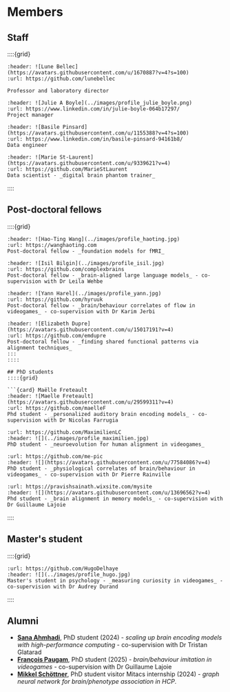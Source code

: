 # Members

## Staff

::::{grid}

```{card} Lune Bellec
:header: ![Lune Bellec](https://avatars.githubusercontent.com/u/1670887?v=4?s=100)
:url: https://github.com/lunebellec

Professor and laboratory director
```

```{card} Julie Boyle
:header: ![Julie A Boyle](../images/profile_julie_boyle.png)
:url: https://www.linkedin.com/in/julie-boyle-064b17297/
Project manager
```

```{card} Basile Pinsard
:header: ![Basile Pinsard](https://avatars.githubusercontent.com/u/1155388?v=4?s=100)
:url: https://www.linkedin.com/in/basile-pinsard-94161b8/ 
Data engineer
```

```{card} Marie St-Laurent
:header: ![Marie St-Laurent](https://avatars.githubusercontent.com/u/9339621?v=4)
:url: https://github.com/MarieStLaurent
Data scientist - _digital brain phantom trainer_
```
::::

## Post-doctoral fellows

::::{grid}

```{card} Hao-Ting Wang
:header: ![Hao-Ting Wang](../images/profile_haoting.jpg)
:url: https://wanghaoting.com
Post-doctoral fellow - _foundation models for fMRI_
```

```{card} Isil Bilgin
:header: ![Isil Bilgin](../images/profile_isil.jpg)
:url: https://github.com/complexbrains
Post-doctoral fellow - _brain-aligned large language models_ - co-supervision with Dr Leila Wehbe
```

```{card} Yann Harel
:header: ![Yann Harel](../images/profile_yann.jpg)
:url: https://github.com/hyruuk
Post-doctoral fellow - _brain/behaviour correlates of flow in videogames_ - co-supervision with Dr Karim Jerbi
```


```{card} Elizabeth DuPre
:header: ![Elizabeth Dupre](https://avatars.githubusercontent.com/u/15017191?v=4)
:url: https://github.com/emdupre
Post-doctoral fellow - _finding shared functional patterns via alignment techniques_
:::
::::

## PhD students
::::{grid}

```{card} Maëlle Freteault
:header: ![Maelle Freteault](https://avatars.githubusercontent.com/u/29599311?v=4)
:url: https://github.com/maelleF
Phd student - _personalized auditory brain encoding models_ - co-supervision with Dr Nicolas Farrugia
```

```{card} Maximilien LeClei
:url: https://github.com/MaximilienLC
:header: ![](../images/profile_maximilien.jpg)
PhD student - _neuroevolution for human alignment in videogames_
```

```{card} Marie-Ève Picard
:url: https://github.com/me-pic
:header: ![](https://avatars.githubusercontent.com/u/77584086?v=4)
PhD student - _physiological correlates of brain/behaviour in videogames_ - co-supervision with Dr Pierre Rainville
```

```{card} Pravish Sainath
:url: https://pravishsainath.wixsite.com/mysite
:header: ![](https://avatars.githubusercontent.com/u/13696562?v=4)
Phd student - _brain alignment in memory models_ - co-supervision with Dr Guillaume Lajoie
```

::::

## Master's student
::::{grid}
```{card} Hugo Delhaye
:url: https://github.com/HugoDelhaye
:header: ![](../images/profile_hugo.jpg)
Master's student in psychology - _measuring curiosity in videogames_ - co-supervision with Dr Audrey Durand
```
::::

## Alumni
 * [**Sana Ahmhadi**](https://www.linkedin.com/in/sana-ahmadi/), PhD student (2024) - _scaling up brain encoding models with high-performance computing_ - co-supervision with Dr Tristan Glatarad
 * [**François Paugam**](https://www.linkedin.com/in/françois-paugam-b1835910b/), PhD student (2025) - _brain/behaviour imitation in videogames_ - co-supervision with Dr Guillaume Lajoie
 * [**Mikkel Schöttner**](https://www.linkedin.com/in/mikkel-schoettner/), PhD student visitor Mitacs internship (2024) - _graph neural network for brain/phenotype association in HCP_.
